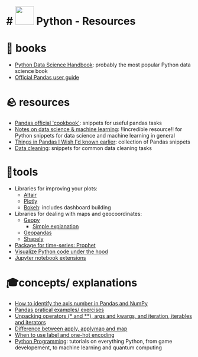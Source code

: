 # # <img height=50 src="https://cdn.jsdelivr.net/gh/devicons/devicon/icons/python/python-original.svg" /> Python - Resources


# 📖 books
- [Python Data Science Handbook](https://jakevdp.github.io/PythonDataScienceHandbook/): probably the most popular Python data science book
- [Official Pandas user guide](https://pandas.pydata.org/pandas-docs/stable/user_guide/index.html)

# 🪨 resources
- [Pandas official 'cookbook'](https://pandas.pydata.org/pandas-docs/stable/user_guide/cookbook.html): snippets for useful pandas tasks
- [Notes on data science & machine learning](https://chrisalbon.com/): ‼️incredible resource‼️ for Python snippets for data science and machine learning in general
- [Things in Pandas I Wish I'd known earlier](https://nbviewer.org/github/rasbt/python_reference/blob/master/tutorials/things_in_pandas.ipynb): collection of Pandas snippets
- [Data cleaning](https://www.projectpro.io/recipes/tagged/data-cleaning-python?utm_source=DSBlog184&utm_medium=RcpLink&utm_campaign=Blog): snippets for common data cleaning tasks

# 🔨tools
- Libraries for improving your plots:
  - [Altair](https://altair-viz.github.io/)
  - [Plotly](https://plotly.com/python/)
  - [Bokeh](https://bokeh.org/): includes dashboard building
- Libraries for dealing with maps and geocoordinates:
  - [Geopy](https://geopy.readthedocs.io/en/stable/)
    - [Simple explanation](https://towardsdatascience.com/things-to-do-with-latitude-longitude-data-using-geopy-python-1d356ed1ae30)
  - [Geopandas](https://geopandas.org/en/stable/docs/user_guide/data_structures.html)
  - [Shapely](https://shapely.readthedocs.io/en/stable/manual.html#points)
- [Package for time-series: Prophet](https://facebook.github.io/prophet/docs/quick_start.html#python-api) 
- [Visualize Python code under the hood](https://pythontutor.com/visualize.html#mode=edit)
- [Jupyter notebook extensions](https://towardsdatascience.com/jupyter-notebook-extensions-part-2-55fdb2c38348)

# 🎓concepts/ explanations
- [How to identify the axis number in Pandas and NumPy](https://stackoverflow.com/questions/22149584/what-does-axis-in-pandas-mean)
- [Pandas pratical examples/ exercises](https://github.com/guipsamora/pandas_exercises?utm_source=pocket_mylist)
- [Unpacking operators (* and **), args and kwargs, and iteration, iterables and iterators](https://towardsdatascience.com/three-concepts-to-become-a-better-python-programmer-b5808b7abedc)
- [Difference between apply, applymap and map](https://towardsdatascience.com/introduction-to-pandas-apply-applymap-and-map-5d3e044e93ff)
- [When to use label and one-hot encoding](https://towardsdatascience.com/categorical-encoding-using-label-encoding-and-one-hot-encoder-911ef77fb5bd)
- [Python Programming](https://pythonprogramming.net/): tutorials on everything Python, from game developement, to machine learning and quantum computing
